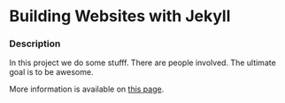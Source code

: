 # Building Websites with Jekyll

### Description

In this project we do some stufff. There are people involved. 
The ultimate goal is to be awesome.  

More information is available on [this page][about-tag].  

[about-tag]:https://erinwagner.github.io/group-website/about.md.  
